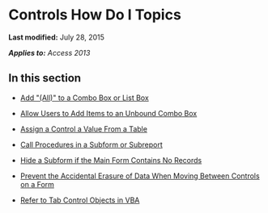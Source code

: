 
# Controls How Do I Topics

 **Last modified:** July 28, 2015

 _**Applies to:** Access 2013_

## In this section


-  [Add "(All)" to a Combo Box or List Box](f246db25-84b1-736f-8a79-16b9eea9cbda.md)
    
-  [Allow Users to Add Items to an Unbound Combo Box](654cefc7-cbd4-5e8e-adc7-919c6977ac6a.md)
    
-  [Assign a Control a Value From a Table](d9bba7e3-bca0-00df-3753-dc99ae767759.md)
    
-  [Call Procedures in a Subform or Subreport](d0128a6c-f85b-fbf0-22cb-bfd4a8eca3c8.md)
    
-  [Hide a Subform if the Main Form Contains No Records](20482340-0c86-71c9-3ba1-b9f515397fbc.md)
    
-  [Prevent the Accidental Erasure of Data When Moving Between Controls on a Form](1733caa5-5067-e6d9-b614-51053180f22e.md)
    
-  [Refer to Tab Control Objects in VBA](cf090068-7f0b-7ea6-1565-8a05860f9378.md)
    
